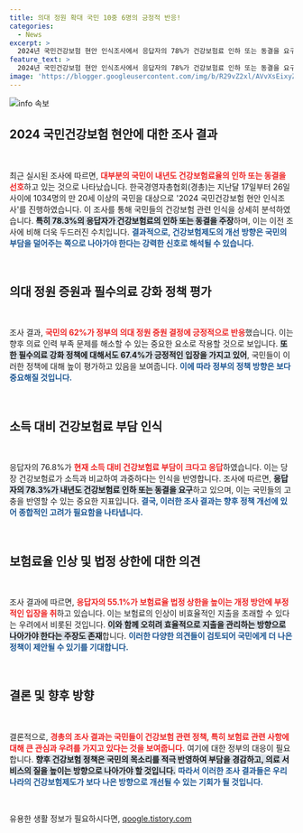 ```yaml
---
title: 의대 정원 확대 국민 10중 6명의 긍정적 반응!
categories:
  - News
excerpt: >
  2024년 국민건강보험 현안 인식조사에서 응답자의 78%가 건강보험료 인하 또는 동결을 요구했습니다. 특히 의대정원 증원과 필수의료 강화 정책에 대한 긍정적 평가는 높아, 고령화 부담 속 정부 정책에 대한 관심이 집중되고 있습니다.
feature_text: >
  2024년 국민건강보험 현안 인식조사에서 응답자의 78%가 건강보험료 인하 또는 동결을 요구했습니다. 특히 의대정원 증원과 필수의료 강화 정책에 대한 긍정적 평가는 높아, 고령화 부담 속 정부 정책에 대한 관심이 집중되고 있습니다.
image: 'https://blogger.googleusercontent.com/img/b/R29vZ2xl/AVvXsEixyZcFfHzMRdzZMjFBmAUKJYCLCGyLL1o632UiGVXcaFdKo_bkvkuCioo0uUKlGfBVcT3P84aROyZIXSBEx3Aw5nCQ3pTgDom1WDC4m8eifvWiAmWEEVb4x6G_l8C0QH225ldMjyaFvpxGEBGNO37VmDTDMHGhJPq73UglMfDca1-0aw/s1600/blogspot.png'
---
```


<p><img src="https://blogger.googleusercontent.com/img/b/R29vZ2xl/AVvXsEixyZcFfHzMRdzZMjFBmAUKJYCLCGyLL1o632UiGVXcaFdKo_bkvkuCioo0uUKlGfBVcT3P84aROyZIXSBEx3Aw5nCQ3pTgDom1WDC4m8eifvWiAmWEEVb4x6G_l8C0QH225ldMjyaFvpxGEBGNO37VmDTDMHGhJPq73UglMfDca1-0aw/s1600/blogspot.png" alt="info 속보" /></p>

<h2 data-ke-size="size26">2024 국민건강보험 현안에 대한 조사 결과</h2>

<p data-ke-size="size16">&nbsp;</p>

<p>최근 실시된 조사에 따르면, <b><span style="color: #ee2323;">대부분의 국민이 내년도 건강보험료율의 인하 또는 동결을 선호</span></b>하고 있는 것으로 나타났습니다. 한국경영자총협회(경총)는 지난달 17일부터 26일 사이에 1034명의 만 20세 이상의 국민을 대상으로 '2024 국민건강보험 현안 인식조사'를 진행하였습니다. 이 조사를 통해 국민들의 건강보험 관련 인식을 상세히 분석하였습니다. <b><span style="background-color: #21538527;">특히 78.3%의 응답자가 건강보험료의 인하 또는 동결을 주장</span></b>하며, 이는 이전 조사에 비해 더욱 두드러진 수치입니다. <b><span style="color: #1a5490;">결과적으로, 건강보험제도의 개선 방향은 국민의 부담을 덜어주는 쪽으로 나아가야 한다는 강력한 신호로 해석될 수 있습니다.</span></b></p>

<p data-ke-size="size16">&nbsp;</p>

<h2 data-ke-size="size26">의대 정원 증원과 필수의료 강화 정책 평가</h2>

<p data-ke-size="size16">&nbsp;</p>

<p>조사 결과, <b><span style="color: #ee2323;">국민의 62%가 정부의 의대 정원 증원 결정에 긍정적으로 반응</span></b>했습니다. 이는 향후 의료 인력 부족 문제를 해소할 수 있는 중요한 요소로 작용할 것으로 보입니다. <b><span style="background-color: #21538527;">또한 필수의료 강화 정책에 대해서도 67.4%가 긍정적인 입장을 가지고 있어</span></b>, 국민들이 이러한 정책에 대해 높이 평가하고 있음을 보여줍니다. <b><span style="color: #1a5490;">이에 따라 정부의 정책 방향은 보다 중요해질 것입니다.</span></b></p>

<p data-ke-size="size16">&nbsp;</p>

<h2 data-ke-size="size26">소득 대비 건강보험료 부담 인식</h2>

<p data-ke-size="size16">&nbsp;</p>

<p>응답자의 76.8%가 <b><span style="color: #ee2323;">현재 소득 대비 건강보험료 부담이 크다고 응답</span></b>하였습니다. 이는 당장 건강보험료가 소득과 비교하여 과중하다는 인식을 반영합니다. 조사에 따르면, <b><span style="background-color: #21538527;">응답자의 78.3%가 내년도 건강보험료 인하 또는 동결을 요구</span></b>하고 있으며, 이는 국민들의 고충을 반영할 수 있는 중요한 지표입니다. <b><span style="color: #1a5490;">결국, 이러한 조사 결과는 향후 정책 개선에 있어 종합적인 고려가 필요함을 나타냅니다.</span></b></p>

<p data-ke-size="size16">&nbsp;</p>

<h2 data-ke-size="size26">보험료율 인상 및 법정 상한에 대한 의견</h2>

<p data-ke-size="size16">&nbsp;</p>

<p>조사 결과에 따르면, <b><span style="color: #ee2323;">응답자의 55.1%가 보험료율 법정 상한을 높이는 개정 방안에 부정적인 입장을 취</span></b>하고 있습니다. 이는 보험료의 인상이 비효율적인 지출을 초래할 수 있다는 우려에서 비롯된 것입니다. <b><span style="background-color: #21538527;">이와 함께 오히려 효율적으로 지출을 관리하는 방향으로 나아가야 한다는 주장도 존재</span></b>합니다. <b><span style="color: #1a5490;">이러한 다양한 의견들이 검토되어 국민에게 더 나은 정책이 제안될 수 있기를 기대합니다.</span></b></p>

<p data-ke-size="size16">&nbsp;</p>

<h2 data-ke-size="size26">결론 및 향후 방향</h2>

<p data-ke-size="size16">&nbsp;</p>

<p>결론적으로, <b><span style="color: #ee2323;">경총의 조사 결과는 국민들이 건강보험 관련 정책, 특히 보험료 관련 사항에 대해 큰 관심과 우려를 가지고 있다는 것을 보여줍니다.</span></b> 여기에 대한 정부의 대응이 필요합니다. <b><span style="background-color: #21538527;">향후 건강보험 정책은 국민의 목소리를 적극 반영하여 부담을 경감하고, 의료 서비스의 질을 높이는 방향으로 나아가야 할 것입니다.</span></b> <b><span style="color: #1a5490;">따라서 이러한 조사 결과들은 우리나라의 건강보험제도가 보다 나은 방향으로 개선될 수 있는 기회가 될 것입니다.</span></b></p>

<p data-ke-size="size16">&nbsp;</p>
유용한 생활 정보가 필요하시다면, <a href="https://qoogle.tistory.com" rel="dofollow">qoogle.tistory.com</a>


